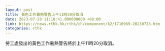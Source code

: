 ```yaml
---
layout: post
title: 黃色工作暑熱警告上午11時20分取消
date: 2023-07-28 11:18:41.000000000 +08:00
link: https://news.rthk.hk/rthk/ch/component/k2/1710969-20230728.htm
categories: rthk
---
```


勞工處發出的黃色工作暑熱警告將於上午11時20分取消。
